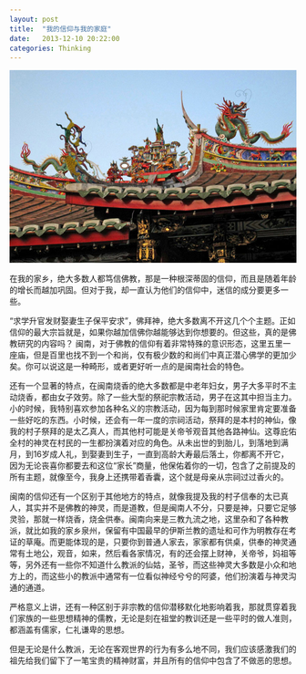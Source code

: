 ```yaml
---
layout: post
title:  "我的信仰与我的家庭"
date:   2013-12-10 20:22:00
categories: Thinking
---
```


![闽南](/res/images/min.jpg)


在我的家乡，绝大多数人都笃信佛教，那是一种根深蒂固的信仰，而且是随着年龄的增长而越加巩固。但对于我，却一直认为他们的信仰中，迷信的成分要更多一些。

“求学升官发财娶妻生子保平安求”，佛拜神，绝大多数离不开这几个个主题。正如信仰的最大宗旨就是，如果你越加信佛你越能够达到你想要的。但这些，真的是佛教研究的内容吗？ 闽南，对于佛教的信仰有着非常特殊的意识形态，这里五里一座庙，但是百里也找不到一个和尚，仅有极少数的和尚们中真正潜心佛学的更加少矣。你可以说这是一种畸形，或者更好听一点的是闽南社会的特色。

还有一个显著的特点，在闽南烧香的绝大多数都是中老年妇女，男子大多平时不主动烧香，都由女子效劳。除了一些大型的祭祀宗教活动，男子在这其中担当主力。小的时候，我特别喜欢参加各种名义的宗教活动，因为每到那时候家里肯定要准备一些好吃的东西。小时候，还会有一年一度的宗祠活动，祭拜的是本村的神仙，像我的村子祭拜的是太乙真人，而其他村可能是关帝爷观音其他各路神仙。这尊庇佑全村的神灵在村民的一生都扮演着对应的角色。从未出世的到胎儿，到落地到满月，到16岁成人礼，到娶妻到生子，一直到高龄大寿最后落土，你都离不开它，因为无论丧喜你都要去和这位“家长”商量，他保佑着你的一切，包含了之前提及的所有主题，就像至今，我身上还携带着香囊，这个就是母亲从宗祠过过香火的。

闽南的信仰还有一个区别于其他地方的特点，就像我提及我的村子信奉的太已真人，其实并不是佛教的神灵，而是道教，但是闽南人不分，只要是神，只要它足够灵验，那就一样烧香，烧金供奉。闽南向来是三教九流之地，这里杂和了各种教派，就比如我的家乡泉州，保留有中国最早的伊斯兰教的遗址和可作为明教存在考证的草庵。而更能体现的是，只要你到普通人家去，家家都有供桌，供奉的神灵通常有土地公，观音，如来，然后看各家情况，有的还会摆上财神，关帝爷，妈祖等等，另外还有一些你不知道什么教派的仙姑，圣爷，而这些神灵大多数是小众和地方上的，而这些小的教派中通常有一位看似神经兮兮的阿婆，他们扮演着与神灵沟通的通道。

严格意义上讲，还有一种区别于非宗教的信仰潜移默化地影响着我，那就贯穿着我们家族的一些思想精神的儒教，无论是刻在祖堂的教训还是一些平时的做人准则，都涵盖有儒家，仁礼谦卑的思想。
 
但是无论是什么教派，无论在客观世界的行为有多么地不同，我们应该感激我们的祖先给我们留下了一笔宝贵的精神财富，并且所有的信仰中包含了不做恶的思想。

